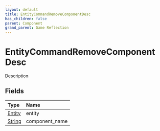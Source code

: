 ```yaml
---
layout: default
title: EntityCommandRemoveComponentDesc
has_children: false
parent: Component
grand_parent: Game Reflection
---
```

# EntityCommandRemoveComponentDesc
Description 

## Fields
| Type | Name |
|:-------------|:--------------|
| [Entity](/game-reflection/classes/entity.md) | entity |
| [String](/game-reflection/components/string.md) | component_name |
